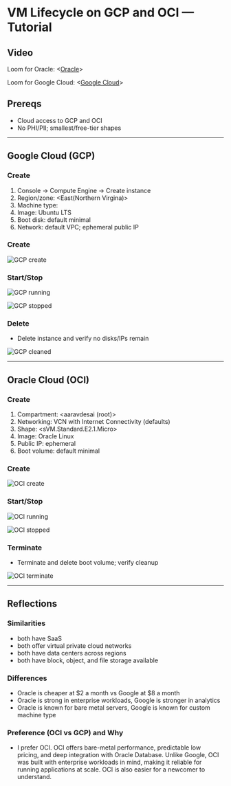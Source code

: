 # VM Lifecycle on GCP and OCI — Tutorial

## Video
Loom for Oracle: <[Oracle](https://www.loom.com/share/672718a4976848e489915177dad642a4?sid=a22cc99b-40eb-4029-ac9e-bcbcb0c0c702)>

Loom for Google Cloud: <[Google Cloud](https://www.loom.com/share/a8c8fb52462748e8b4a154b66217c46d?sid=ed58b8b3-cd6f-412e-88e7-f4a7914db586)>

## Prereqs
- Cloud access to GCP and OCI
- No PHI/PII; smallest/free-tier shapes

---

## Google Cloud (GCP)
### Create
1. Console → Compute Engine → Create instance
2. Region/zone: <East(Northern Virgina)>
3. Machine type: <e2-micro>
4. Image: Ubuntu LTS
5. Boot disk: default minimal
6. Network: default VPC; ephemeral public IP

### Create

![GCP create](images/GCI_create.png)

### Start/Stop

![GCP running](images/GCI_running.png)

![GCP stopped](images/GCI_stopped.png)
### Delete
- Delete instance and verify no disks/IPs remain

![GCP cleaned](images/GCI_terminate.png)

---

## Oracle Cloud (OCI)
### Create
1. Compartment: <aaravdesai (root)>
2. Networking: VCN with Internet Connectivity (defaults)
3. Shape: <sVM.Standard.E2.1.Micro>
4. Image:  Oracle Linux
5. Public IP: ephemeral
6. Boot volume: default minimal

### Create

![OCI create](images/oci_create.png)

### Start/Stop

![OCI running](images/oci_running.png)

![OCI stopped](images/oci_stopped.png)

### Terminate
- Terminate and delete boot volume; verify cleanup

![OCI terminate](images/oci_terminate.png)

---

## Reflections
### Similarities
- both have SaaS
- both offer virtual private cloud networks
- both have data centers across regions
- both have block, object, and file storage available 

### Differences
- Oracle is cheaper at $2 a month vs Google at $8 a month
- Oracle is strong in enterprise workloads, Google is stronger in analytics
- Oracle is known for bare metal servers, Google is known for custom machine type

### Preference (OCI vs GCP) and Why
- I prefer OCI. OCI offers bare-metal performance, predictable low  pricing, and deep integration with Oracle Database. Unlike Google, OCI was built with enterprise workloads in mind, making it reliable for running applications at scale. OCI is also easier for a newcomer to understand. 